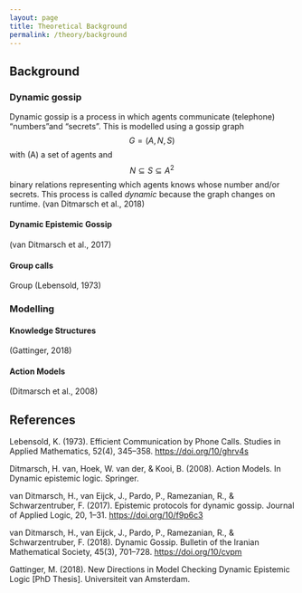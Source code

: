 ```yaml
---
layout: page
title: Theoretical Background
permalink: /theory/background
---
```


## Background

### Dynamic gossip

Dynamic gossip is a process in which agents communicate (telephone) “numbers”and
“secrets”. This is modelled using a gossip graph $$G = (A,N,S)$$ with \(A\) a
set of agents and $$N \subseteq S \subseteq A^2$$ binary relations representing
which agents knows whose number and/or secrets. This process is called _dynamic_
because the graph changes on runtime. (van Ditmarsch et al., 2018)

#### Dynamic Epistemic Gossip

(van Ditmarsch et al., 2017)

#### Group calls

Group
(Lebensold, 1973)

### Modelling

#### Knowledge Structures

(Gattinger, 2018)

#### Action Models

(Ditmarsch et al., 2008)

## References

Lebensold, K. (1973). Efficient Communication by Phone Calls. Studies in Applied
Mathematics, 52(4), 345–358. <https://doi.org/10/ghrv4s>

Ditmarsch, H. van, Hoek, W. van der, & Kooi, B. (2008). Action Models. In
Dynamic epistemic logic. Springer.

van Ditmarsch, H., van Eijck, J., Pardo, P., Ramezanian, R., & Schwarzentruber,
F. (2017). Epistemic protocols for dynamic gossip. Journal of Applied Logic, 20,
1–31. <https://doi.org/10/f9p6c3>

van Ditmarsch, H., van Eijck, J., Pardo, P., Ramezanian, R., & Schwarzentruber,
F. (2018). Dynamic Gossip. Bulletin of the Iranian Mathematical Society, 45(3),
701–728. <https://doi.org/10/cvpm>

Gattinger, M. (2018). New Directions in Model Checking Dynamic Epistemic Logic
[PhD Thesis]. Universiteit van Amsterdam.
